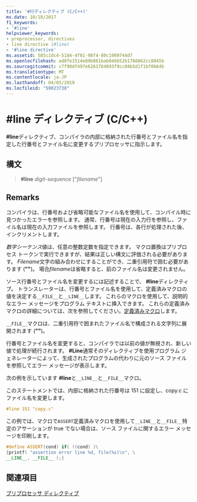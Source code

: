 ```yaml
---
title: '#行ディレクティブ (C/C++)'
ms.date: 10/18/2017
f1_keywords:
- '#line'
helpviewer_keywords:
- preprocessor, directives
- line directive (#line)
- '#line directive'
ms.assetid: 585c1dc4-5184-4f01-98f4-80c1909744d7
ms.openlocfilehash: ad0fe1514e89b861bab046652b1768862cc8045b
ms.sourcegitcommit: c7f90df497e6261764893f9cc04b5d1f1bf0b64b
ms.translationtype: MT
ms.contentlocale: ja-JP
ms.lasthandoff: 04/05/2019
ms.locfileid: "59023738"
---
```

# <a name="line-directive-cc"></a>#line ディレクティブ (C/C++)

**#line**ディレクティブ、コンパイラの内部に格納された行番号とファイル名を指定した行番号とファイル名に変更するプリプロセッサに指示します。

## <a name="syntax"></a>構文

> **#line** *digit-sequence* ["*filename*"]

## <a name="remarks"></a>Remarks

コンパイラは、行番号および省略可能なファイル名を使用して、コンパイル時に見つかったエラーを参照します。 通常、行番号は現在の入力行を参照し、ファイル名は現在の入力ファイルを参照します。 行番号は、各行が処理された後、インクリメントします。

*数字シーケンス*値は、任意の整数定数を指定できます。 マクロ置換はプリプロセス トークンで実行できますが、結果は正しい構文に評価される必要があります。 *Filename*文字の組み合わせにすることができ、二重引用符で囲む必要があります (**""**)。 場合*filename*は省略すると、前のファイル名は変更されません。

ソース行番号とファイル名を変更するには記述することで、 **#line**ディレクティブ。 トランスレーターは、行番号とファイル名を使用して、定義済みマクロの値を決定する`__FILE__`と`__LINE__`します。 これらのマクロを使用して、説明的なエラー メッセージをプログラム テキストに挿入できます。 これらの定義済みマクロの詳細については、次を参照してください。[定義済みマクロ](../preprocessor/predefined-macros.md)します。

`__FILE__`マクロは、二重引用符で囲まれたファイル名で構成される文字列に展開されます (**""**)。

行番号とファイル名を変更すると、コンパイラでは以前の値が無視され、新しい値で処理が続行されます。 **#Line**通常そのディレクティブを使用プログラム ジェネレーターによって、生成されたプログラムの代わりに元のソース ファイルを参照してエラー メッセージが表示します。

次の例を示しています **#line**と`__LINE__`と`__FILE__`マクロ。

このステートメントでは、内部に格納された行番号は 151 に設定し、copy.c にファイル名を変更します。

```cpp
#line 151 "copy.c"
```

この例では、マクロで`ASSERT`定義済みマクロを使用して`__LINE__`と`__FILE__`特定のアサーションが true でない場合は、ソース ファイルに関するエラー メッセージを印刷します。

```cpp
#define ASSERT(cond) if( !(cond) )\
{printf( "assertion error line %d, file(%s)\n", \
__LINE__, __FILE__ );}
```

## <a name="see-also"></a>関連項目

[プリプロセッサ ディレクティブ](../preprocessor/preprocessor-directives.md)